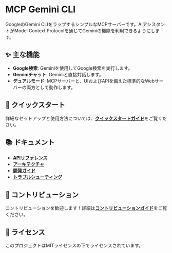 # MCP Gemini CLI

GoogleのGemini CLIをラップするシンプルなMCPサーバーです。AIアシスタントがModel Context Protocolを通じてGeminiの機能を利用できるようにします。

## ✨ 主な機能

- **Google検索**: Geminiを使用してGoogle検索を実行します。
- **Geminiチャット**: Geminiと直接対話します。
- **デュアルモード**: MCPサーバーと、UIおよびAPIを備えた標準的なWebサーバーの両方として動作します。

## 🚀 クイックスタート

詳細なセットアップと使用方法については、[**クイックスタートガイド**](./docs/QUICKSTART.md)をご覧ください。

## 📚 ドキュメント

- [**APIリファレンス**](./docs/API.md)
- [**アーキテクチャ**](./docs/ARCHITECTURE.md)
- [**開発ガイド**](./docs/DEVELOPMENT.md)
- [**トラブルシューティング**](./docs/TROUBLESHOOTING.md)

## 🤝 コントリビューション

コントリビューションを歓迎します！詳細は[**コントリビューションガイド**](./CONTRIBUTING.md)をご覧ください。

## 📄 ライセンス

このプロジェクトはMITライセンスの下でライセンスされています。